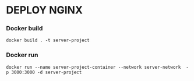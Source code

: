 # DEPLOY NGINX

### Docker build
```docker build . -t server-project```
### Docker run
```docker run --name server-project-container --network server-network  -p 3000:3000 -d server-project```
